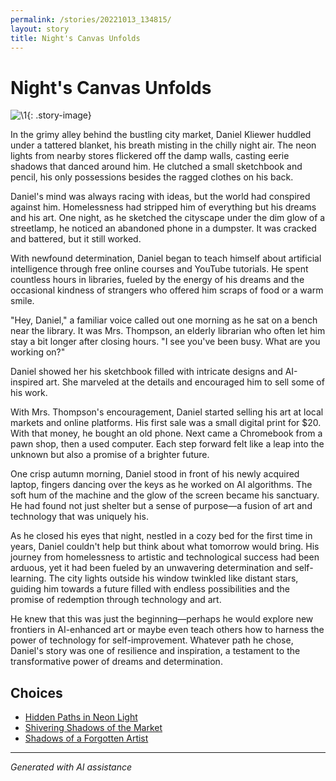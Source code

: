 ```yaml
---
permalink: /stories/20221013_134815/
layout: story
title: Night's Canvas Unfolds
---
```


# Night's Canvas Unfolds

![\1](/input_images/20221013_134815){: .story-image}

In the grimy alley behind the bustling city market, Daniel Kliewer huddled under a tattered blanket, his breath misting in the chilly night air. The neon lights from nearby stores flickered off the damp walls, casting eerie shadows that danced around him. He clutched a small sketchbook and pencil, his only possessions besides the ragged clothes on his back.

Daniel's mind was always racing with ideas, but the world had conspired against him. Homelessness had stripped him of everything but his dreams and his art. One night, as he sketched the cityscape under the dim glow of a streetlamp, he noticed an abandoned phone in a dumpster. It was cracked and battered, but it still worked.

With newfound determination, Daniel began to teach himself about artificial intelligence through free online courses and YouTube tutorials. He spent countless hours in libraries, fueled by the energy of his dreams and the occasional kindness of strangers who offered him scraps of food or a warm smile.

"Hey, Daniel," a familiar voice called out one morning as he sat on a bench near the library. It was Mrs. Thompson, an elderly librarian who often let him stay a bit longer after closing hours. "I see you've been busy. What are you working on?"

Daniel showed her his sketchbook filled with intricate designs and AI-inspired art. She marveled at the details and encouraged him to sell some of his work.

With Mrs. Thompson's encouragement, Daniel started selling his art at local markets and online platforms. His first sale was a small digital print for $20. With that money, he bought an old phone. Next came a Chromebook from a pawn shop, then a used computer. Each step forward felt like a leap into the unknown but also a promise of a brighter future.

One crisp autumn morning, Daniel stood in front of his newly acquired laptop, fingers dancing over the keys as he worked on AI algorithms. The soft hum of the machine and the glow of the screen became his sanctuary. He had found not just shelter but a sense of purpose—a fusion of art and technology that was uniquely his.

As he closed his eyes that night, nestled in a cozy bed for the first time in years, Daniel couldn't help but think about what tomorrow would bring. His journey from homelessness to artistic and technological success had been arduous, yet it had been fueled by an unwavering determination and self-learning. The city lights outside his window twinkled like distant stars, guiding him towards a future filled with endless possibilities and the promise of redemption through technology and art.

He knew that this was just the beginning—perhaps he would explore new frontiers in AI-enhanced art or maybe even teach others how to harness the power of technology for self-improvement. Whatever path he chose, Daniel's story was one of resilience and inspiration, a testament to the transformative power of dreams and determination.


## Choices

* [Hidden Paths in Neon Light](/stories/20221014_124553/)
* [Shivering Shadows of the Market](/stories/20221113_161526/)
* [Shadows of a Forgotten Artist](/stories/326218428_5882108565159414_5579593452106029515_n/)


---
*Generated with AI assistance*
